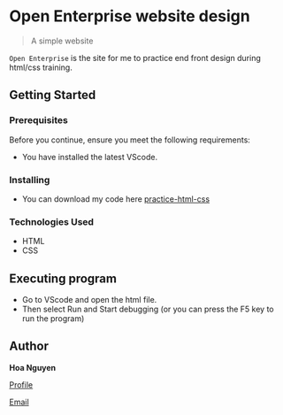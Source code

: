 # Open Enterprise website design
> A simple website

`Open Enterprise` is the site for me to practice end front design during html/css training.
## Getting Started
### Prerequisites
Before you continue, ensure you meet the following requirements:
* You have installed the latest VScode.
### Installing
* You can download my code here [practice-html-css](https://github.com/jinety/practice-html-css/issues)
### Technologies Used
* HTML
* CSS
## Executing program
* Go to VScode and open the html file.
* Then select Run and Start debugging (or you can press the F5 key to run the program)
## Author
**Hoa Nguyen**

[Profile](https://github.com/jinety)

[Email](mailto:vhoa1000@gmail.com)

